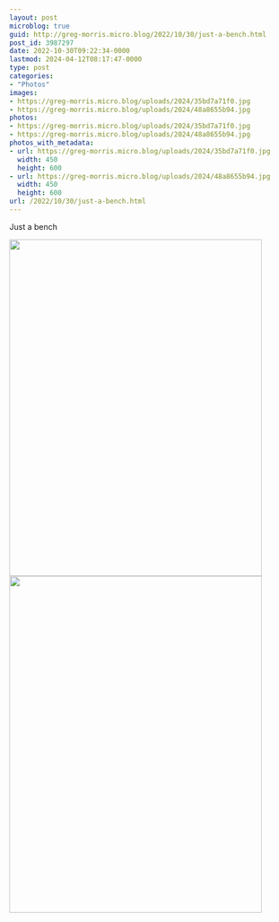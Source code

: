 ```yaml
---
layout: post
microblog: true
guid: http://greg-morris.micro.blog/2022/10/30/just-a-bench.html
post_id: 3987297
date: 2022-10-30T09:22:34-0000
lastmod: 2024-04-12T08:17:47-0000
type: post
categories:
- "Photos"
images:
- https://greg-morris.micro.blog/uploads/2024/35bd7a71f0.jpg
- https://greg-morris.micro.blog/uploads/2024/48a8655b94.jpg
photos:
- https://greg-morris.micro.blog/uploads/2024/35bd7a71f0.jpg
- https://greg-morris.micro.blog/uploads/2024/48a8655b94.jpg
photos_with_metadata:
- url: https://greg-morris.micro.blog/uploads/2024/35bd7a71f0.jpg
  width: 450
  height: 600
- url: https://greg-morris.micro.blog/uploads/2024/48a8655b94.jpg
  width: 450
  height: 600
url: /2022/10/30/just-a-bench.html
---
```


<p>Just a bench</p><p><img src="uploads/2024/35bd7a71f0.jpg" alt="" width="450" height="600" /><img src="uploads/2024/48a8655b94.jpg" alt="" width="450" height="600" /></p>
